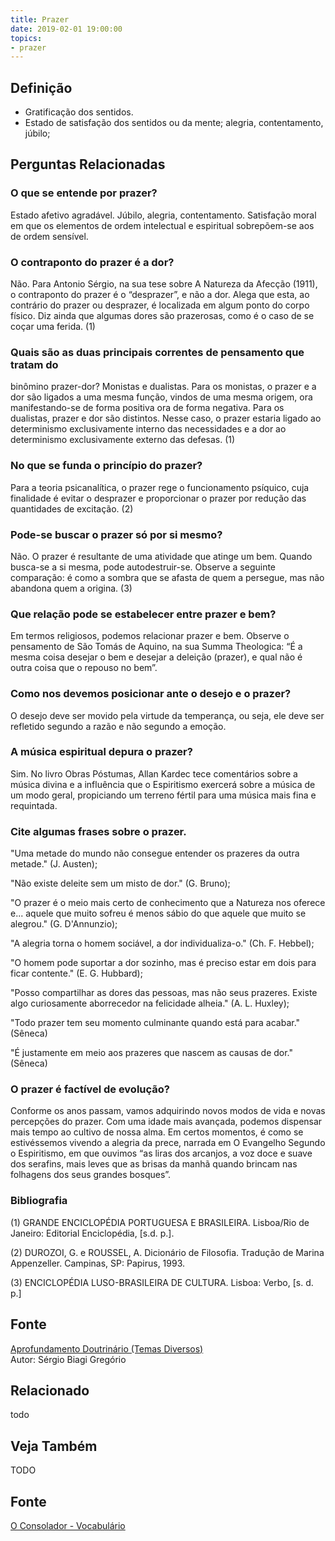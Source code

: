```yaml
---
title: Prazer
date: 2019-02-01 19:00:00
topics:
- prazer
---
```


## Definição
* Gratificação dos sentidos.
* Estado de satisfação dos sentidos ou da mente; alegria, contentamento, júbilo;


## Perguntas Relacionadas

### O que se entende por prazer?
Estado afetivo agradável. Júbilo, alegria, contentamento. Satisfação
moral em que os elementos de ordem intelectual e espiritual sobrepõem-se
aos de ordem sensível.

### O contraponto do prazer é a dor?
Não. Para Antonio Sérgio, na sua tese sobre A Natureza da Afecção
(1911), o contraponto do prazer é o “desprazer”, e não a dor. Alega
que esta, ao contrário do prazer ou desprazer, é localizada em algum
ponto do corpo físico. Diz ainda que algumas dores são prazerosas, como
é o caso de se coçar uma ferida. (1)

### Quais são as duas principais correntes de pensamento que tratam do
binômino prazer-dor?
Monistas e dualistas. Para os monistas, o prazer e a dor são ligados a
uma mesma função, vindos de uma mesma origem, ora manifestando-se de
forma positiva ora de forma negativa. Para os dualistas, prazer e dor
são distintos. Nesse caso, o prazer estaria ligado ao determinismo
exclusivamente interno das necessidades e a dor ao determinismo
exclusivamente externo das defesas. (1)

### No que se funda o princípio do prazer?
Para a teoria psicanalítica, o prazer rege o funcionamento psíquico,
cuja finalidade é evitar o desprazer e proporcionar o prazer por redução
das quantidades de excitação. (2)

### Pode-se buscar o prazer só por si mesmo?
Não. O prazer é resultante de uma atividade que atinge um bem. Quando
busca-se a si mesma, pode autodestruir-se. Observe a seguinte
comparação: é como a sombra que se afasta de quem a persegue, mas não
abandona quem a origina. (3)

### Que relação pode se estabelecer entre prazer e bem?
Em termos religiosos, podemos relacionar prazer e bem. Observe o
pensamento de São Tomás de Aquino, na sua Summa Theologica: “É a mesma
coisa desejar o bem e desejar a deleição (prazer), e qual não é outra
coisa que o repouso no bem”.

### Como nos devemos posicionar ante o desejo e o prazer?
O desejo deve ser movido pela virtude da temperança, ou seja, ele deve
ser refletido segundo a razão e não segundo a emoção.

### A música espiritual depura o prazer?
Sim. No livro Obras Póstumas, Allan Kardec tece comentários sobre a
música divina e a influência que o Espiritismo exercerá sobre a música
de um modo geral, propiciando um terreno fértil para uma música mais
fina e requintada.

### Cite algumas frases sobre o prazer.

"Uma metade do mundo não consegue entender os prazeres da outra metade."
(J. Austen);

"Não existe deleite sem um misto de dor." (G. Bruno);

"O prazer é o meio mais certo de conhecimento que a Natureza nos oferece
e... aquele que muito sofreu é menos sábio do que aquele que muito se
alegrou." (G. D'Annunzio);

"A alegria torna o homem sociável, a dor individualiza-o." (Ch. F.
Hebbel);

"O homem pode suportar a dor sozinho, mas é preciso estar em dois para
ficar contente." (E. G. Hubbard);

"Posso compartilhar as dores das pessoas, mas não seus prazeres. Existe
algo curiosamente aborrecedor na felicidade alheia." (A. L. Huxley);

"Todo prazer tem seu momento culminante quando está para acabar."
(Sêneca)

"É justamente em meio aos prazeres que nascem as causas de dor."
(Sêneca)

### O prazer é factível de evolução?
Conforme os anos passam, vamos adquirindo novos modos de vida e novas
percepções do prazer. Com uma idade mais avançada, podemos dispensar
mais tempo ao cultivo de nossa alma. Em certos momentos, é como se
estivéssemos vivendo a alegria da prece, narrada em O Evangelho
Segundo o Espiritismo, em que ouvimos “as liras dos arcanjos, a voz
doce e suave dos serafins, mais leves que as brisas da manhã quando
brincam nas folhagens dos seus grandes bosques”.


### Bibliografia
(1) GRANDE ENCICLOPÉDIA PORTUGUESA E BRASILEIRA. Lisboa/Rio de Janeiro:
Editorial Enciclopédia, \[s.d. p.\].

(2) DUROZOI, G. e ROUSSEL, A. Dicionário de Filosofia. Tradução de
Marina Appenzeller. Campinas, SP: Papirus, 1993.

(3) ENCICLOPÉDIA LUSO-BRASILEIRA DE CULTURA. Lisboa: Verbo, \[s. d. p.\]

## Fonte
[Aprofundamento Doutrinário (Temas Diversos)](https://sites.google.com/view/aprofundamentodoutrinario/prazer)  
Autor: Sérgio Biagi Gregório





## Relacionado
todo

## Veja Também
TODO

## Fonte
[O Consolador - Vocabulário](http://www.oconsolador.com.br/linkfixo/vocabulario/principal.html)
